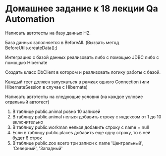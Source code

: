 # Домашнее задание к 18 лекции Qa Automation
Написать автотесты на базу данных H2.

База данных заполняется в BeforeAll. (Вызвать метод BeforeUtils.createData();)

Интеграцию с базой данных реализовать либо с помощью JDBC либо с помощью Hibernate

Создать класс DbClient в котором и реализовать логику работы с базой.

Каждый тест должен запускаться в рамках одного Connection (или HibernateSession в случае с Hibernate)

Написать автотесты на следующие условия (на каждое условие отдельный автотест)
1. В таблице public.animal ровно 10 записей
2. В таблицу public.animal нельзя добавить строку с индексом от 1 до 10 включительно
3. В таблицу public.workman нельзя добавить строку с name = null
4. Если в таблицу public.places добавить еще одну строку, то в ней будет 6 строк
5. В таблице public.zoo всего три записи с name 'Центральный', 'Северный', 'Западный' 